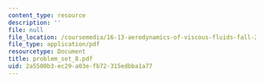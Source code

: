 ```yaml
---
content_type: resource
description: ''
file: null
file_location: /coursemedia/16-13-aerodynamics-of-viscous-fluids-fall-2003/2a5500b3ec29a03efb72315edbba1a77_problem_set_8.pdf
file_type: application/pdf
resourcetype: Document
title: problem_set_8.pdf
uid: 2a5500b3-ec29-a03e-fb72-315edbba1a77
---
```

